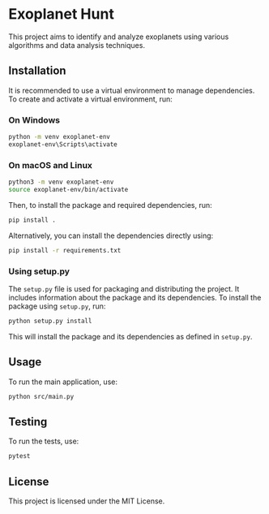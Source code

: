 # Exoplanet Hunt

This project aims to identify and analyze exoplanets using various algorithms and data analysis techniques.

## Installation

It is recommended to use a virtual environment to manage dependencies. To create and activate a virtual environment, run:

### On Windows

```bash
python -m venv exoplanet-env
exoplanet-env\Scripts\activate
```

### On macOS and Linux

```bash
python3 -m venv exoplanet-env
source exoplanet-env/bin/activate
```

Then, to install the package and required dependencies, run:

```bash
pip install .
```

Alternatively, you can install the dependencies directly using:

```bash
pip install -r requirements.txt
```

### Using setup.py

The `setup.py` file is used for packaging and distributing the project. It includes information about the package and its dependencies. To install the package using `setup.py`, run:

```bash
python setup.py install
```

This will install the package and its dependencies as defined in `setup.py`.

## Usage

To run the main application, use:

```bash
python src/main.py
```

## Testing

To run the tests, use:

```bash
pytest
```

## License

This project is licensed under the MIT License.
